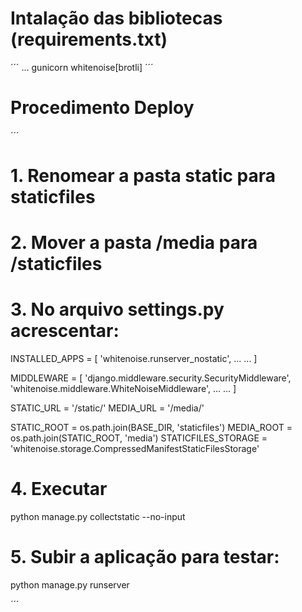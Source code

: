 # Intalação das bibliotecas (requirements.txt)
´´´
...
gunicorn
whitenoise[brotli]
´´´


# Procedimento Deploy
´´´
# 1. Renomear a pasta static para staticfiles

# 2. Mover a pasta /media para /staticfiles

# 3. No arquivo settings.py acrescentar:
INSTALLED_APPS = [
    'whitenoise.runserver_nostatic',
    ...
    ...
]

MIDDLEWARE = [
    'django.middleware.security.SecurityMiddleware',
    'whitenoise.middleware.WhiteNoiseMiddleware',
    ...
    ...
]

STATIC_URL = '/static/'
MEDIA_URL = '/media/'

STATIC_ROOT = os.path.join(BASE_DIR, 'staticfiles')
MEDIA_ROOT = os.path.join(STATIC_ROOT, 'media')
STATICFILES_STORAGE = 'whitenoise.storage.CompressedManifestStaticFilesStorage'

# 4. Executar
python manage.py collectstatic --no-input

# 5. Subir a aplicação para testar:
python manage.py runserver

´´´